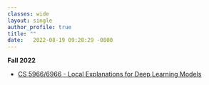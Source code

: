 ```yaml
---
classes: wide
layout: single
author_profile: true
title: ""
date:   2022-08-19 09:28:29 -0800
---
```


**Fall 2022**

* [CS 5966/6966 - Local Explanations for Deep Learning Models](https://utah-explainability-fall22.github.io/)
